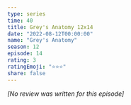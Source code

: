 ```yaml
---
type: series
time: 40
title: Grey's Anatomy 12x14
date: "2022-08-12T00:00:00"
name: "Grey's Anatomy"
season: 12
episode: 14
rating: 3
ratingEmoji: "⭐️⭐️⭐️"
share: false
---
```


_[No review was written for this episode]_
